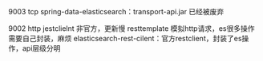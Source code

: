 9003 tcp
spring-data-elasticsearch：transport-api.jar 已经被废弃

9002 http
jestclielnt 非官方，更新慢
resttemplate 模拟http请求，es很多操作需要自己封装，麻烦
elasticsearch-rest-cilent：官方restclient，封装了es操作，api层级分明

